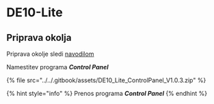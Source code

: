 # DE10-Lite

## Priprava okolja

Priprava okolje sledi [navodilom](de10-lite.md)

Namestitev programa _**Control Panel**_

{% file src="../../.gitbook/assets/DE10_Lite_ControlPanel_V1.0.3.zip" %}

{% hint style="info" %}
Prenos programa _**Control Panel**_
{% endhint %}

